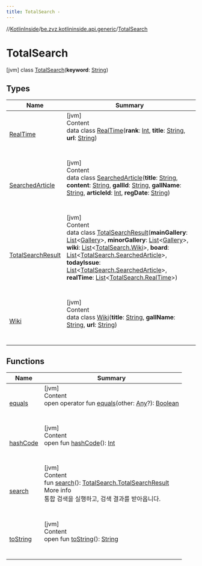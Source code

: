 ```yaml
---
title: TotalSearch -
---
```

//[KotlinInside](../../index.md)/[be.zvz.kotlininside.api.generic](../index.md)/[TotalSearch](index.md)



# TotalSearch  
 [jvm] class [TotalSearch](index.md)(**keyword**: [String](https://kotlinlang.org/api/latest/jvm/stdlib/kotlin/-string/index.html))   


## Types  
  
|  Name|  Summary| 
|---|---|
| <a name="be.zvz.kotlininside.api.generic/TotalSearch.RealTime///PointingToDeclaration/"></a>[RealTime](-real-time/index.md)| <a name="be.zvz.kotlininside.api.generic/TotalSearch.RealTime///PointingToDeclaration/"></a>[jvm]  <br>Content  <br>data class [RealTime](-real-time/index.md)(**rank**: [Int](https://kotlinlang.org/api/latest/jvm/stdlib/kotlin/-int/index.html), **title**: [String](https://kotlinlang.org/api/latest/jvm/stdlib/kotlin/-string/index.html), **url**: [String](https://kotlinlang.org/api/latest/jvm/stdlib/kotlin/-string/index.html))  <br><br><br>
| <a name="be.zvz.kotlininside.api.generic/TotalSearch.SearchedArticle///PointingToDeclaration/"></a>[SearchedArticle](-searched-article/index.md)| <a name="be.zvz.kotlininside.api.generic/TotalSearch.SearchedArticle///PointingToDeclaration/"></a>[jvm]  <br>Content  <br>data class [SearchedArticle](-searched-article/index.md)(**title**: [String](https://kotlinlang.org/api/latest/jvm/stdlib/kotlin/-string/index.html), **content**: [String](https://kotlinlang.org/api/latest/jvm/stdlib/kotlin/-string/index.html), **gallId**: [String](https://kotlinlang.org/api/latest/jvm/stdlib/kotlin/-string/index.html), **gallName**: [String](https://kotlinlang.org/api/latest/jvm/stdlib/kotlin/-string/index.html), **articleId**: [Int](https://kotlinlang.org/api/latest/jvm/stdlib/kotlin/-int/index.html), **regDate**: [String](https://kotlinlang.org/api/latest/jvm/stdlib/kotlin/-string/index.html))  <br><br><br>
| <a name="be.zvz.kotlininside.api.generic/TotalSearch.TotalSearchResult///PointingToDeclaration/"></a>[TotalSearchResult](-total-search-result/index.md)| <a name="be.zvz.kotlininside.api.generic/TotalSearch.TotalSearchResult///PointingToDeclaration/"></a>[jvm]  <br>Content  <br>data class [TotalSearchResult](-total-search-result/index.md)(**mainGallery**: [List](https://kotlinlang.org/api/latest/jvm/stdlib/kotlin.collections/-list/index.html)<[Gallery](../../be.zvz.kotlininside.api.type/-gallery/index.md)>, **minorGallery**: [List](https://kotlinlang.org/api/latest/jvm/stdlib/kotlin.collections/-list/index.html)<[Gallery](../../be.zvz.kotlininside.api.type/-gallery/index.md)>, **wiki**: [List](https://kotlinlang.org/api/latest/jvm/stdlib/kotlin.collections/-list/index.html)<[TotalSearch.Wiki](-wiki/index.md)>, **board**: [List](https://kotlinlang.org/api/latest/jvm/stdlib/kotlin.collections/-list/index.html)<[TotalSearch.SearchedArticle](-searched-article/index.md)>, **todayIssue**: [List](https://kotlinlang.org/api/latest/jvm/stdlib/kotlin.collections/-list/index.html)<[TotalSearch.SearchedArticle](-searched-article/index.md)>, **realTime**: [List](https://kotlinlang.org/api/latest/jvm/stdlib/kotlin.collections/-list/index.html)<[TotalSearch.RealTime](-real-time/index.md)>)  <br><br><br>
| <a name="be.zvz.kotlininside.api.generic/TotalSearch.Wiki///PointingToDeclaration/"></a>[Wiki](-wiki/index.md)| <a name="be.zvz.kotlininside.api.generic/TotalSearch.Wiki///PointingToDeclaration/"></a>[jvm]  <br>Content  <br>data class [Wiki](-wiki/index.md)(**title**: [String](https://kotlinlang.org/api/latest/jvm/stdlib/kotlin/-string/index.html), **gallName**: [String](https://kotlinlang.org/api/latest/jvm/stdlib/kotlin/-string/index.html), **url**: [String](https://kotlinlang.org/api/latest/jvm/stdlib/kotlin/-string/index.html))  <br><br><br>


## Functions  
  
|  Name|  Summary| 
|---|---|
| <a name="kotlin/Any/equals/#kotlin.Any?/PointingToDeclaration/"></a>[equals](../../be.zvz.kotlininside.utils/-string-util/-companion/index.md#%5Bkotlin%2FAny%2Fequals%2F%23kotlin.Any%3F%2FPointingToDeclaration%2F%5D%2FFunctions%2F49489957)| <a name="kotlin/Any/equals/#kotlin.Any?/PointingToDeclaration/"></a>[jvm]  <br>Content  <br>open operator fun [equals](../../be.zvz.kotlininside.utils/-string-util/-companion/index.md#%5Bkotlin%2FAny%2Fequals%2F%23kotlin.Any%3F%2FPointingToDeclaration%2F%5D%2FFunctions%2F49489957)(other: [Any](https://kotlinlang.org/api/latest/jvm/stdlib/kotlin/-any/index.html)?): [Boolean](https://kotlinlang.org/api/latest/jvm/stdlib/kotlin/-boolean/index.html)  <br><br><br>
| <a name="kotlin/Any/hashCode/#/PointingToDeclaration/"></a>[hashCode](../../be.zvz.kotlininside.utils/-string-util/-companion/index.md#%5Bkotlin%2FAny%2FhashCode%2F%23%2FPointingToDeclaration%2F%5D%2FFunctions%2F49489957)| <a name="kotlin/Any/hashCode/#/PointingToDeclaration/"></a>[jvm]  <br>Content  <br>open fun [hashCode](../../be.zvz.kotlininside.utils/-string-util/-companion/index.md#%5Bkotlin%2FAny%2FhashCode%2F%23%2FPointingToDeclaration%2F%5D%2FFunctions%2F49489957)(): [Int](https://kotlinlang.org/api/latest/jvm/stdlib/kotlin/-int/index.html)  <br><br><br>
| <a name="be.zvz.kotlininside.api.generic/TotalSearch/search/#/PointingToDeclaration/"></a>[search](search.md)| <a name="be.zvz.kotlininside.api.generic/TotalSearch/search/#/PointingToDeclaration/"></a>[jvm]  <br>Content  <br>fun [search](search.md)(): [TotalSearch.TotalSearchResult](-total-search-result/index.md)  <br>More info  <br>통합 검색을 실행하고, 검색 결과를 받아옵니다.  <br><br><br>
| <a name="kotlin/Any/toString/#/PointingToDeclaration/"></a>[toString](../../be.zvz.kotlininside.utils/-string-util/-companion/index.md#%5Bkotlin%2FAny%2FtoString%2F%23%2FPointingToDeclaration%2F%5D%2FFunctions%2F49489957)| <a name="kotlin/Any/toString/#/PointingToDeclaration/"></a>[jvm]  <br>Content  <br>open fun [toString](../../be.zvz.kotlininside.utils/-string-util/-companion/index.md#%5Bkotlin%2FAny%2FtoString%2F%23%2FPointingToDeclaration%2F%5D%2FFunctions%2F49489957)(): [String](https://kotlinlang.org/api/latest/jvm/stdlib/kotlin/-string/index.html)  <br><br><br>

